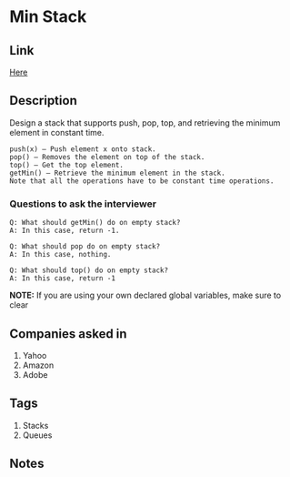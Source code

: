 # Min Stack

## Link

[Here](https://www.interviewbit.com/problems/min-stack/)

## Description

Design a stack that supports push, pop, top, and retrieving the minimum element in constant time.

```text
push(x) – Push element x onto stack.
pop() – Removes the element on top of the stack.
top() – Get the top element.
getMin() – Retrieve the minimum element in the stack.
Note that all the operations have to be constant time operations.
```

### Questions to ask the interviewer

```text
Q: What should getMin() do on empty stack?
A: In this case, return -1.

Q: What should pop do on empty stack?
A: In this case, nothing.

Q: What should top() do on empty stack?
A: In this case, return -1
```

**NOTE:** If you are using your own declared global variables, make sure to clear

## Companies asked in

1. Yahoo
1. Amazon
1. Adobe

## Tags

1. Stacks
1. Queues

## Notes
